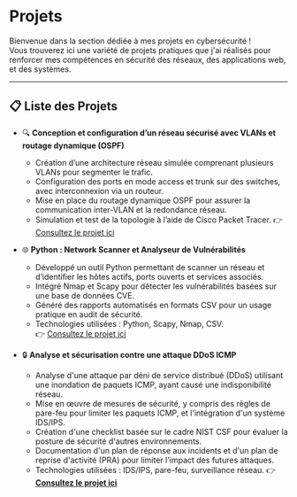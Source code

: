 # Projets
Bienvenue dans la section dédiée à mes projets en cybersécurité !  
Vous trouverez ici une variété de projets pratiques que j'ai réalisés pour renforcer mes compétences en sécurité des réseaux, des applications web, et des systèmes.

---

## 📋 Liste des Projets
- 🔍 **Conception et configuration d’un réseau sécurisé avec VLANs et routage dynamique (OSPF)**  
  - Création d’une architecture réseau simulée comprenant plusieurs VLANs pour segmenter le trafic.
  - Configuration des ports en mode access et trunk sur des switches, avec interconnexion via un routeur.
  - Mise en place du routage dynamique OSPF pour assurer la communication inter-VLAN et la redondance réseau.
  - Simulation et test de la topologie à l’aide de Cisco Packet Tracer.
  👉 [Consultez le projet ici](Projets/Network-Security/README.md)

- 🌐 **Python : Network Scanner et Analyseur de Vulnérabilités**  
   - Développé un outil Python permettant de scanner un réseau et d’identifier les hôtes actifs, ports ouverts et services associés.
   - Intégré Nmap et Scapy pour détecter les vulnérabilités basées sur une base de données CVE.
   - Généré des rapports automatisés en formats CSV pour un usage pratique en audit de sécurité.
   - Technologies utilisées : Python, Scapy, Nmap, CSV.  
  👉 [Consultez le projet ici](Projects/Web-Security/README.md)

- 🔒 **Analyse et sécurisation contre une attaque DDoS ICMP**
  - Analyse d'une attaque par déni de service distribué (DDoS) utilisant une inondation de paquets ICMP, ayant causé une indisponibilité réseau.
  - Mise en œuvre de mesures de sécurité, y compris des règles de pare-feu pour limiter les paquets ICMP, et l'intégration d'un système IDS/IPS.
  - Création d'une checklist basée sur le cadre NIST CSF pour évaluer la posture de sécurité d'autres environnements.
  - Documentation d'un plan de réponse aux incidents et d'un plan de reprise d'activité (PRA) pour limiter l'impact des futures attaques.
  - Technologies utilisées : IDS/IPS, pare-feu, surveillance réseau.
👉 **[Consultez le projet ici](Projects/DDoS-Mitigation/README.md)**
